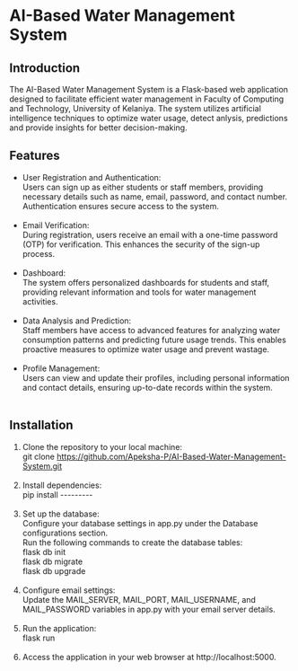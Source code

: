 # AI-Based Water Management System
## Introduction
The AI-Based Water Management System is a Flask-based web application designed to facilitate efficient water management in Faculty of Computing and Technology, University of Kelaniya. The system utilizes artificial intelligence techniques to optimize water usage, detect anlysis, predictions and provide insights for better decision-making.

## Features
<ul>
  <li>User Registration and Authentication:</li>
Users can sign up as either students or staff members, providing necessary details such as name, email, password, and contact number. Authentication ensures secure access to the system.<br><br>

<li>Email Verification:</li>
During registration, users receive an email with a one-time password (OTP) for verification. This enhances the security of the sign-up process.<br><br>

<li>Dashboard:</li>
The system offers personalized dashboards for students and staff, providing relevant information and tools for water management activities.<br><br>

<li>Data Analysis and Prediction:</li>
Staff members have access to advanced features for analyzing water consumption patterns and predicting future usage trends. This enables proactive measures to optimize water usage and prevent wastage.<br><br>

<li>Profile Management:</li>
Users can view and update their profiles, including personal information and contact details, ensuring up-to-date records within the system.<br><br>
</ul>

## Installation
1. Clone the repository to your local machine:<br>
   git clone https://github.com/Apeksha-P/AI-Based-Water-Management-System.git<br><br>
2. Install dependencies:<br>
   pip install ---------<br><br>
3. Set up the database:<br>
  Configure your database settings in app.py under the Database configurations section.<br>
  Run the following commands to create the database tables:<br>
    flask db init<br>
    flask db migrate<br>
    flask db upgrade<br><br>
4. Configure email settings:<br>
  Update the MAIL_SERVER, MAIL_PORT, MAIL_USERNAME, and MAIL_PASSWORD variables in app.py with your email server details.<br><br>
5. Run the application:<br>
  flask run<br><br>
6. Access the application in your web browser at http://localhost:5000.<br><br>

